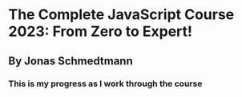 # The Complete JavaScript Course 2023: From Zero to Expert!
## By Jonas Schmedtmann
### This is my progress as I work through the course 